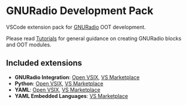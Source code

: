 # GNURadio Development Pack
VSCode extension pack for [GNURadio](https://gnuradio.org) OOT development.

Please read [Tutorials](https://wiki.gnuradio.org/index.php?title=Tutorials) for general guidance on creating GNURadio blocks and OOT modules.

## Included extensions
- **GNURadio Integration**: [Open VSIX](https://open-vsx.org/extension/AsriFox/gnuradio-integration), [VS Marketplace](https://marketplace.visualstudio.com/items?itemName=ivannovak1004.gnuradio-integration)
- **Python**: [Open VSIX](https://open-vsx.org/extension/ms-python/python), [VS Marketplace](https://marketplace.visualstudio.com/items?itemName=ms-python.python)
- **YAML**: [Open VSIX](https://open-vsx.org/extension/redhat/vscode-yaml), [VS Marketplace](https://marketplace.visualstudio.com/items?itemName=redhat.vscode-yaml)
- **YAML Embedded Languages**: [VS Marketplace](https://marketplace.visualstudio.com/items?itemName=harrydowning.yaml-embedded-languages)

